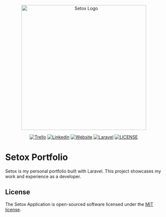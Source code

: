 <p align="center">
    <picture>
        <source media="(prefers-color-scheme: dark)" srcset="setoxdark.svg" width="400"></a>
        <source media="(prefers-color-scheme: light)" srcset="setoxlight.svg" width="400"></a>
        <img alt="Setox Logo" src="">
    </picture>
</p>

<p align="center">
<a href="https://trello.com/b/mjIdWcjS/setox-portfolio"><img src="https://img.shields.io/badge/Trello-%23026AA7.svg?style=for-the-badge&logo=Trello&logoColor=white" alt="Trello"></a>
<a href="https://www.linkedin.com/in/brian-olesnievicz-68756b291/"><img src="https://img.shields.io/badge/linkedin-%230077B5.svg?style=for-the-badge&logo=linkedin&logoColor=white" alt="Linkedin"></a>
<a href="https://setox.zapto.org"><img src="https://img.shields.io/badge/website-000000?style=for-the-badge&logo=About.me&logoColor=white" alt="Website"></a>
<a href="https://laravel.com"><img src="https://img.shields.io/badge/laravel-%23FF2D20.svg?style=for-the-badge&logo=laravel&logoColor=white" alt="Laravel"></a>
<a href="LICENSE"><img src="https://img.shields.io/github/license/Ileriayo/markdown-badges?style=for-the-badge" alt="LICENSE"></a>
</p>

# Setox Portfolio

Setox is my personal portfolio built with Laravel. This project showcases my work and experience as a developer.


## License

The Setox Application is open-sourced software licensed under the [MIT license](https://opensource.org/licenses/MIT).
